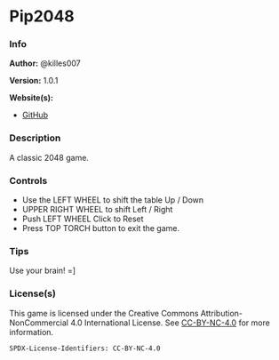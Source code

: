 # Pip2048

### Info

**Author:** @killes007

**Version:** 1.0.1

**Website(s):**

- [GitHub](https://github.com/killes007)

### Description

A classic 2048 game.

### Controls

- Use the LEFT WHEEL to shift the table Up / Down
- UPPER RIGHT WHEEL to shift Left / Right
- Push LEFT WHEEL Click to Reset
- Press TOP TORCH button to exit the game.

### Tips

Use your brain! =]

### License(s)

This game is licensed under the Creative Commons Attribution-NonCommercial 4.0 International License. See [CC-BY-NC-4.0](https://creativecommons.org/licenses/by-nc/4.0/) for more information.

`SPDX-License-Identifiers: CC-BY-NC-4.0`
